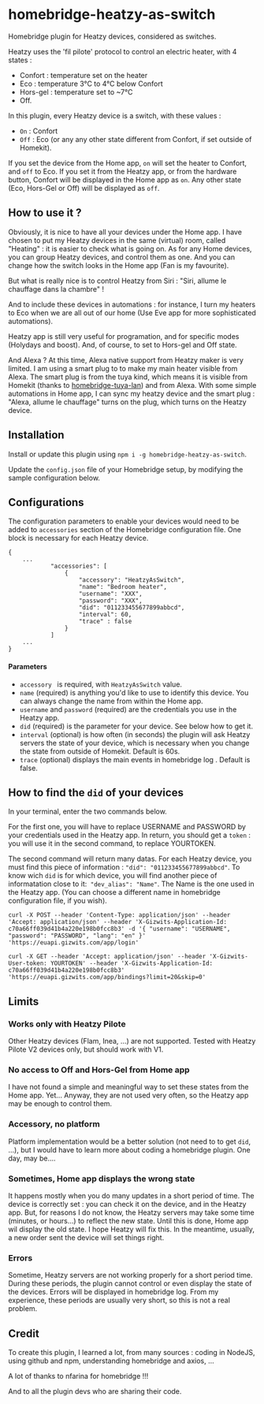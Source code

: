 # homebridge-heatzy-as-switch
 Homebridge plugin for Heatzy devices, considered as switches.
 
Heatzy uses the 'fil pilote' protocol to control an electric heater, with 4 states : 

* Confort  : temperature set on the heater
* Eco : temperature 3°C to 4°C below Confort
* Hors-gel : temperature set to ~7°C
* Off.

In this plugin, every Heatzy device is a switch, with these values : 

* `On` : Confort
* `Off` : Eco (or any any other state different from Confort, if set outside of Homekit).

If you set the device from the Home app, `on` will set the heater to Confort, and `off` to Eco.
If you set it from the Heatzy app, or from the hardware button, Confort will be displayed in the Home app as `on`. Any other state (Eco, Hors-Gel or Off) will be displayed as `off`.
## How to use it ?
Obviously, it is nice to have all your devices under the Home app.
I have chosen to put my Heatzy devices in the same (virtual) room, called "Heating" : it is easier to check what is going on.
As for any Home devices, you can group Heatzy devices, and control them as one. And you can change how the switch looks in the Home app (Fan is my favourite). 

But what is really nice is to control Heatzy from Siri : "Siri, allume le chauffage dans la chambre" !

And to include these devices in automations : for instance, I turn my heaters to Eco when we are all out of our home (Use Eve app for more sophisticated automations).

Heatzy app is still very useful for programation, and for specific modes (Holydays and boost). And, of course, to set to Hors-gel and Off state.

And Alexa ? At this time, Alexa native support from Heatzy maker is very limited. I am using a smart plug to to make my main heater visible from Alexa. The smart plug is from the tuya kind, which means it is visible from Homekit (thanks to [homebridge-tuya-lan](https://www.npmjs.com/package/homebridge-tuya-lan)) and from Alexa. With some simple automations in Home app, I can sync my heatzy device and the smart plug : "Alexa, allume le chauffage"  turns on the plug, which turns on the Heatzy device.

## Installation
Install or update this plugin using `npm i -g homebridge-heatzy-as-switch`.

Update the `config.json` file of your Homebridge setup, by modifying the sample configuration below.


## Configurations
The configuration parameters to enable your devices would need to be added to `accessories` section of the Homebridge configuration file. One block is necessary for each Heatzy device.

```json5
{
    ...
            "accessories": [
                {
                    "accessory": "HeatzyAsSwitch",
                    "name": "Bedroom heater",
                    "username": "XXX",
                    "password": "XXX",
                    "did": "011233455677899abbcd",
                    "interval": 60,
                    "trace" : false
                }
            ]
    ...
}
```
#### Parameters
* `accessory ` is required, with `HeatzyAsSwitch` value.  
* `name` (required) is anything you'd like to use to identify this device. You can always change the name from within the Home app.
* `username` and `password` (required) are the credentials you use in the Heatzy app.
* `did` (required) is the parameter for your device. See below how to get it.
* `interval` (optional) is how often (in seconds) the plugin will ask Heatzy servers the state of your device, which is necessary when you change the state from outside of Homekit. Default is 60s.
* `trace` (optional) displays the main events in homebridge log . Default is false.


## How to find the  `did` of your devices
In your terminal, enter the two commands below.

For the first one, you will have to replace USERNAME and PASSWORD by your credentials used in the Heatzy app.
In return, you should get a `token` : you will use it in the second command, to replace YOURTOKEN.

The second command will return many datas. For each Heatzy device, you must find this piece of information : `"did": "011233455677899abbcd"`. To know wich `did` is for which device, you will find another piece of informatation close to it:` "dev_alias": "Name"`. The Name is the one used in the Heatzy app.
(You can choose a different name in homebridge configuration file, if you wish).


`curl -X POST --header 'Content-Type: application/json' --header 'Accept: application/json' --header 'X-Gizwits-Application-Id: c70a66ff039d41b4a220e198b0fcc8b3' -d '{ "username": "USERNAME", "password": "PASSWORD", "lang": "en" }' 'https://euapi.gizwits.com/app/login'`

`curl -X GET --header 'Accept: application/json' --header 'X-Gizwits-User-token: YOURTOKEN' --header 'X-Gizwits-Application-Id: c70a66ff039d41b4a220e198b0fcc8b3' 'https://euapi.gizwits.com/app/bindings?limit=20&skip=0'`
## Limits
### Works only with Heatzy Pilote
Other Heatzy devices (Flam, Inea, ...) are not supported. Tested with Heatzy Pilote V2 devices only, but should work with V1.
### No access to Off and Hors-Gel from Home app
I have not found a simple and meaningful way to set these states from the Home app. Yet...
Anyway, they are not used very often, so the Heatzy app may be enough to control them.
### Accessory, no platform
Platform implementation would be a better solution (not need to to get `did`, ...), but I would have to learn more about coding a homebridge plugin. One day, may be....
### Sometimes, Home app displays the wrong state
It happens mostly when you do many updates in a short period of time. The device is correctly set : you can check it on the device, and in the Heatzy app. But, for reasons I do not know, the Heatzy servers may take some time (minutes, or hours...) to reflect the new state. Until this is done, Home app wil display the old state. I hope Heatzy will fix this. In the meantime, usually, a new order sent the device will set things right.
### Errors
Sometime, Heatzy servers are not working properly for a short period time. During these periods, the plugin cannot control or even display the state of the devices. Errors will be displayed in homebridge log.
From my experience, these periods are usually very short, so this is not a real problem.

## Credit
To create this plugin, I learned a lot, from many sources  : coding in NodeJS, using github and npm, understanding homebridge and axios, ...

A lot of thanks to nfarina for homebridge !!!

And to all the plugin devs who are sharing their code.